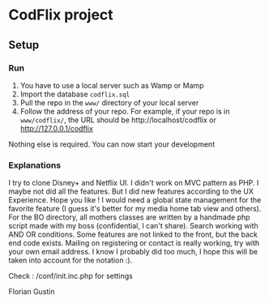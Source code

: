 # CodFlix project

## Setup

### Run
1. You have to use a local server such as Wamp or Mamp
1. Import the database `codflix.sql`
1. Pull the repo in the `www/` directory of your local server
1. Follow the address of your repo. For example, if your repo is in ``www/codflix/``, the URL should be http://localhost/codflix or http://127.0.0.1/codflix

Nothing else is required. You can now start your development

### Explanations

I try to clone Disney+ and Netflix UI.
I didn't work on MVC pattern as PHP.
I maybe not did all the features. But I did new features according to the UX Experience. Hope you like !
I would need a global state management for the favorite feature (I guess it's better for my media home tab view and others).
For the BO directory, all mothers classes are written by a handmade php script made with my boss (confidential, I can't share).
Search working with AND OR conditions.
Some features are not linked to the front, but the back end code exists.
Mailing on registering or contact is really working, try with your own email address.
I know I probably did too much, I hope this will be taken into account for the notation :).


Check : /conf/init.inc.php for settings

Florian Gustin
